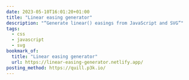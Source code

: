 ```yaml
---
date: 2023-05-10T16:01:20+01:00
title: "Linear easing generator"
description: "“Generate linear() easings from JavaScript and SVG”"
tags:
  - css
  - javascript
  - svg
bookmark_of:
  title: "Linear easing generator"
  url: https://linear-easing-generator.netlify.app/
posting_method: https://quill.p3k.io/
---
```


